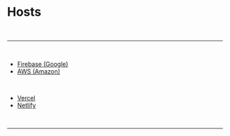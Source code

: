 # Hosts

<br>

---

<br>

- [Firebase (Google)](https://firebase.google.com/)
- [AWS (Amazon)](https://aws.amazon.com/)

<br>

- [Vercel](https://vercel.com/)
- [Netlify](https://www.netlify.com/)

<br>

---
